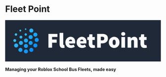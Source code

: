 # Fleet Point
![Logo Wide](/FleetPointWide.png)

**Managing your Roblox School Bus Fleets, made easy**
